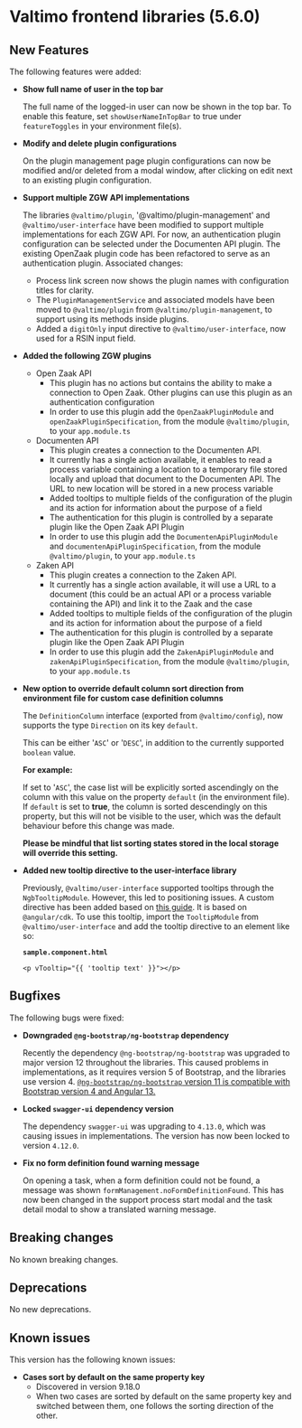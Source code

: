 # Valtimo frontend libraries (5.6.0)

## New Features

The following features were added:

*   **Show full name of user in the top bar**

    The full name of the logged-in user can now be shown in the top bar. To enable this feature, set `showUserNameInTopBar` to true under `featureToggles` in your environment file(s).
*   **Modify and delete plugin configurations**

    On the plugin management page plugin configurations can now be modified and/or deleted from a modal window, after clicking on edit next to an existing plugin configuration.
*   **Support multiple ZGW API implementations**

    The libraries `@valtimo/plugin`, '@valtimo/plugin-management' and `@valtimo/user-interface` have been modified to support multiple implementations for each ZGW API. For now, an authentication plugin configuration can be selected under the Documenten API plugin. The existing OpenZaak plugin code has been refactored to serve as an authentication plugin. Associated changes:

    * Process link screen now shows the plugin names with configuration titles for clarity.
    * The `PluginManagementService` and associated models have been moved to `@valtimo/plugin` from `@valtimo/plugin-management`, to support using its methods inside plugins.
    * Added a `digitOnly` input directive to `@valtimo/user-interface`, now used for a RSIN input field.
* **Added the following ZGW plugins**
  * Open Zaak API
    * This plugin has no actions but contains the ability to make a connection to Open Zaak. Other plugins can use this plugin as an authentication configuration
    * In order to use this plugin add the `OpenZaakPluginModule` and `openZaakPluginSpecification`, from the module `@valtimo/plugin`, to your `app.module.ts`
  * Documenten API
    * This plugin creates a connection to the Documenten API.
    * It currently has a single action available, it enables to read a process variable containing a location to a temporary file stored locally and upload that document to the Documenten API. The URL to new location will be stored in a new process variable
    * Added tooltips to multiple fields of the configuration of the plugin and its action for information about the purpose of a field
    * The authentication for this plugin is controlled by a separate plugin like the Open Zaak API Plugin
    * In order to use this plugin add the `DocumentenApiPluginModule` and `documentenApiPluginSpecification`, from the module `@valtimo/plugin`, to your `app.module.ts`
  * Zaken API
    * This plugin creates a connection to the Zaken API.
    * It currently has a single action available, it will use a URL to a document (this could be an actual API or a process variable containing the API) and link it to the Zaak and the case
    * Added tooltips to multiple fields of the configuration of the plugin and its action for information about the purpose of a field
    * The authentication for this plugin is controlled by a separate plugin like the Open Zaak API Plugin
    * In order to use this plugin add the `ZakenApiPluginModule` and `zakenApiPluginSpecification`, from the module `@valtimo/plugin`, to your `app.module.ts`
*   **New option to override default column sort direction from environment file for custom case definition columns**

    The `DefinitionColumn` interface (exported from `@valtimo/config`), now supports the type `Direction` on its key `default`.

    This can be either '`ASC`' or '`DESC`', in addition to the currently supported `boolean` value.

    **For example:**

    If set to '`ASC`', the case list will be explicitly sorted ascendingly on the column with this value on the property `default` (in the environment file). If `default` is set to **true**, the column is sorted descendingly on this property, but this will not be visible to the user, which was the default behaviour before this change was made.

    **Please be mindful that list sorting states stored in the local storage will override this setting.**
*   **Added new tooltip directive to the user-interface library**

    Previously, `@valtimo/user-interface` supported tooltips through the `NgbTooltipModule`. However, this led to positioning issues. A custom directive has been added based on [this guide](https://indepth.dev/posts/1146/tooltip-with-angular-cdk). It is based on `@angular/cdk`. To use this tooltip, import the `TooltipModule` from `@valtimo/user-interface` and add the tooltip directive to an element like so:

    **`sample.component.html`**

    ```angular2html
    <p vTooltip="{{ 'tooltip text' }}"></p>
    ```

## Bugfixes

The following bugs were fixed:

*   **Downgraded `@ng-bootstrap/ng-bootstrap` dependency**

    Recently the dependency `@ng-bootstrap/ng-bootstrap` was upgraded to major version 12 throughout the libraries. This caused problems in implementations, as it requires version 5 of Bootstrap, and the libraries use version 4. [`@ng-bootstrap/ng-bootstrap` version 11 is compatible with Bootstrap version 4 and Angular 13.](https://www.npmjs.com/package/@ng-bootstrap/ng-bootstrap)
*   **Locked `swagger-ui` dependency version**

    The dependency `swagger-ui` was upgrading to `4.13.0`, which was causing issues in implementations. The version has now been locked to version `4.12.0`.
*   **Fix no form definition found warning message**

    On opening a task, when a form definition could not be found, a message was shown `formManagement.noFormDefinitionFound`. This has now been changed in the support process start modal and the task detail modal to show a translated warning message.

## Breaking changes

No known breaking changes.

## Deprecations

No new deprecations.

## Known issues

This version has the following known issues:

* **Cases sort by default on the same property key**
  * Discovered in version 9.18.0
  * When two cases are sorted by default on the same property key and switched between them, one follows the sorting direction of the other.
